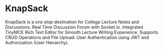 # KnapSack
KnapSack is a one stop destination for College Lecture Notes and Discussions. Real Time Discussion Forum with Socket.io. Integrated TinyMCE Rich Text Editor for Smooth Lecture Writing Experience. Supports CRUD Operations and File Upload. User Authentication using JWT and Authorization (User Heirarchy).
